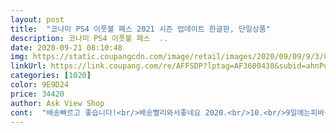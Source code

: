 ```yaml
---
layout: post 
title:  "코나미 PS4 이풋볼 페스 2021 시즌 업데이트 한글판, 단일상품" 
description: 코나미 PS4 이풋볼 페스  ..
date: 2020-09-21 08:10:48 
img: https://static.coupangcdn.com/image/retail/images/2020/09/09/9/3/8a97223b-aa05-4698-b385-8cec438e0741.jpg 
linkUrl: https://link.coupang.com/re/AFFSDP?lptag=AF3600438&subid=ahnPublicAsk&pageKey=2079733427&itemId=3533103546&vendorItemId=71519129137&traceid=V0-113-7515830c002b0ea8 
categories: [1020] 
color: 9E9D24 
price: 34420 
author: Ask View Shop 
cont:  "배송빠르고 좋습니다!<br/>배송빨리와서좋네요 2020.<br/>10.<br/>9일에는피바구매예정^^<br/>배송이 빨라서 좋아요<br/>" 
---
```

